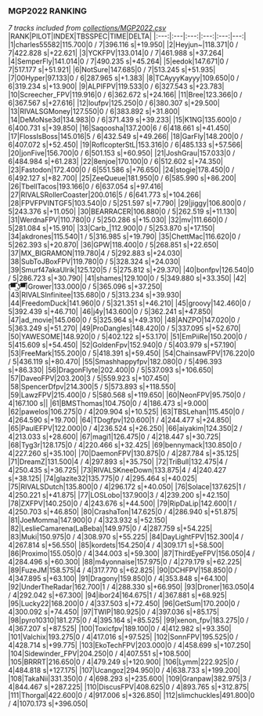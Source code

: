 ### MGP2022 RANKING
*7 tracks included from [collections/MGP2022.csv](/collections/MGP2022.csv)*
|RANK|PILOT|INDEX|TBSSPEC|TIME|DELTA|
|:---:|:---|:---:|:---:|:---:|---:|
|1|charles55582|115.700|0 / 7|396.116 s|+19.950|
|2|Heyjun~|118.371|0 / 7|422.828 s|+22.621|
|3|YCKFPV|133.014|0 / 7|461.988 s|+37.264|
|4|SemperFly|141.014|0 / 7|490.235 s|+45.264|
|5|eedok|147.671|0 / 7|517.177 s|+51.921|
|6|NotSure|147.685|0 / 7|513.245 s|+51.935|
|7|00Hyper|97.133|0 / 6|287.965 s|+1.383|
|8|TCAyyyKayyy|109.650|0 / 6|319.234 s|+13.900|
|9|ALPIFPV|119.533|0 / 6|327.543 s|+23.783|
|10|Screecher_FPV|119.916|0 / 6|362.672 s|+24.166|
|11|Bree|123.366|0 / 6|367.567 s|+27.616|
|12|loufpv|125.250|0 / 6|380.307 s|+29.500|
|13|RIVALSGMoney|127.550|0 / 6|383.892 s|+31.800|
|14|DeMoNse3d|134.983|0 / 6|371.439 s|+39.233|
|15|K1NG|135.600|0 / 6|400.731 s|+39.850|
|16|Saqoosha|137.200|6 / 6|418.661 s|+41.450|
|17|FlossIsBoss|145.016|5 / 6|432.549 s|+49.266|
|18|GarFly|148.200|0 / 6|407.072 s|+52.450|
|19|RoflcopterStL|153.316|0 / 6|485.133 s|+57.566|
|20|jonFive|156.700|0 / 6|501.153 s|+60.950|
|21|JoshGrau|157.033|0 / 6|484.984 s|+61.283|
|22|8enjoe|170.100|0 / 6|512.602 s|+74.350|
|23|Fastodon|172.400|0 / 6|551.586 s|+76.650|
|24|stogie|178.450|0 / 6|492.127 s|+82.700|
|25|ZeeQueue|181.950|0 / 6|585.990 s|+86.200|
|26|TbellTacos|193.166|0 / 6|637.054 s|+97.416|
|27|RIVALSRollerCoaster|200.016|5 / 6|641.773 s|+104.266|
|28|FPVFPVINTGF5|103.540|0 / 5|251.597 s|+7.790|
|29|jiggy|106.800|0 / 5|243.376 s|+11.050|
|30|BEARRACER|106.880|0 / 5|262.519 s|+11.130|
|31|WerdnaFPV|110.780|0 / 5|250.286 s|+15.030|
|32|mv|111.660|0 / 5|281.084 s|+15.910|
|33|Carb_|112.900|0 / 5|253.870 s|+17.150|
|34|akdrones|115.540|1 / 5|316.985 s|+19.790|
|35|ChettMac|116.620|0 / 5|262.393 s|+20.870|
|36|GPW|118.400|0 / 5|268.851 s|+22.650|
|37|MX_BIGRAMON|119.780|4 / 5|292.883 s|+24.030|
|38|SubToJBoxFPV|119.780|0 / 5|328.324 s|+24.030|
|39|Smurf47akaUlrik|125.120|5 / 5|275.812 s|+29.370|
|40|bonfpv|126.540|0 / 5|286.723 s|+30.790|
|41|shames|129.100|0 / 5|349.880 s|+33.350|
|42|(͡▀̿̿ ͜ʖ͡▀̿̿)Grower|133.000|0 / 5|365.096 s|+37.250|
|43|RIVALSInfinitee|135.680|0 / 5|313.234 s|+39.930|
|44|FreedomDuck|141.960|0 / 5|321.351 s|+46.210|
|45|groovy|142.460|0 / 5|392.439 s|+46.710|
|46|j4y|143.600|0 / 5|362.241 s|+47.850|
|47|ad_movie|145.060|0 / 5|325.964 s|+49.310|
|48|ANZPO|147.020|0 / 5|363.249 s|+51.270|
|49|ProDangles|148.420|0 / 5|337.095 s|+52.670|
|50|YAWESOME|148.920|0 / 5|402.122 s|+53.170|
|51|EmPiiRe|150.200|0 / 5|415.609 s|+54.450|
|52|GoldenFpv|152.940|0 / 5|403.979 s|+57.190|
|53|FreeMark|155.200|0 / 5|418.391 s|+59.450|
|54|ChainsawFPV|176.220|0 / 5|436.119 s|+80.470|
|55|Smashhappyfpv|182.080|0 / 5|496.393 s|+86.330|
|56|DragonFlyte|202.400|0 / 5|537.093 s|+106.650|
|57|DaveoFPV|203.200|3 / 5|559.923 s|+107.450|
|58|SpencerDfpv|214.300|5 / 5|573.893 s|+118.550|
|59|LawzFPV|215.400|0 / 5|580.568 s|+119.650|
|60|NeonFPV|95.750|0 / 4|167.100 s||
|61|BMSThomas|104.750|0 / 4|186.473 s|+9.000|
|62|pawelos|106.275|0 / 4|209.904 s|+10.525|
|63|TBSLehan|115.450|0 / 4|264.590 s|+19.700|
|64|TDogfpv|120.600|1 / 4|244.477 s|+24.850|
|65|PaulEFPV|122.000|0 / 4|236.524 s|+26.250|
|66|aiyakim|124.350|2 / 4|213.033 s|+28.600|
|67|magi1|126.475|0 / 4|218.447 s|+30.725|
|68|Tyg3r|128.175|0 / 4|220.466 s|+32.425|
|69|bennymack|130.850|0 / 4|227.260 s|+35.100|
|70|DaemonFPV|130.875|0 / 4|287.784 s|+35.125|
|71|DreamZ|131.500|4 / 4|297.893 s|+35.750|
|72|TriBull|132.475|4 / 4|250.435 s|+36.725|
|73|RIVALSKneeDown|133.875|4 / 4|240.427 s|+38.125|
|74|glazite32|135.775|0 / 4|295.464 s|+40.025|
|75|RIVALSDutch|135.800|0 / 4|296.172 s|+40.050|
|76|Solace|137.625|1 / 4|250.221 s|+41.875|
|77|LOSLobo|137.900|3 / 4|239.200 s|+42.150|
|78|ZXFPV|140.250|0 / 4|243.676 s|+44.500|
|79|RipDaLip|142.600|1 / 4|250.703 s|+46.850|
|80|CrashaTon|147.625|0 / 4|286.940 s|+51.875|
|81|JoeMomma|147.900|0 / 4|323.932 s|+52.150|
|82|LeslieCamarena(LaBeba)|149.975|0 / 4|287.759 s|+54.225|
|83|Muki|150.975|0 / 4|308.970 s|+55.225|
|84|DayLightFPV|152.300|4 / 4|267.814 s|+56.550|
|85|kordets|154.250|4 / 4|309.171 s|+58.500|
|86|Proximo|155.050|0 / 4|344.003 s|+59.300|
|87|ThirdEyeFPV|156.050|4 / 4|284.496 s|+60.300|
|88|m4yonnaise|157.975|0 / 4|279.179 s|+62.225|
|89|FuzeJM|158.575|4 / 4|317.770 s|+62.825|
|90|DCHFPV|158.850|0 / 4|347.895 s|+63.100|
|91|Dragony|159.850|0 / 4|353.848 s|+64.100|
|92|UnderTheRadar|162.700|1 / 4|288.330 s|+66.950|
|93|Droner|163.050|4 / 4|292.042 s|+67.300|
|94|ibor24|164.675|1 / 4|367.881 s|+68.925|
|95|Lucky22|168.200|0 / 4|337.503 s|+72.450|
|96|GetSum|170.200|0 / 4|300.092 s|+74.450|
|97|TWIP|180.925|0 / 4|397.036 s|+85.175|
|98|pyro10310|181.275|0 / 4|395.164 s|+85.525|
|99|xenon_fpv|183.275|0 / 4|367.207 s|+87.525|
|100|Toxicfpv|189.100|0 / 4|412.982 s|+93.350|
|101|Valchix|193.275|0 / 4|417.016 s|+97.525|
|102|SonnFPV|195.525|0 / 4|428.714 s|+99.775|
|103|EkoTechFPV|203.000|0 / 4|458.699 s|+107.250|
|104|Sidewinder_FPV|204.250|0 / 4|407.551 s|+108.500|
|105|BRRRT|216.650|0 / 4|479.249 s|+120.900|
|106|Lymm|222.925|0 / 4|484.818 s|+127.175|
|107|Ucangoz|294.950|0 / 4|638.733 s|+199.200|
|108|TakaNii|331.350|0 / 4|698.293 s|+235.600|
|109|Granpaw|382.975|3 / 4|844.467 s|+287.225|
|110|DiscusFPV|408.625|0 / 4|893.765 s|+312.875|
|111|Thorgal|422.600|0 / 4|917.006 s|+326.850|
|112|slimchuckles|491.800|0 / 4|1070.173 s|+396.050|
